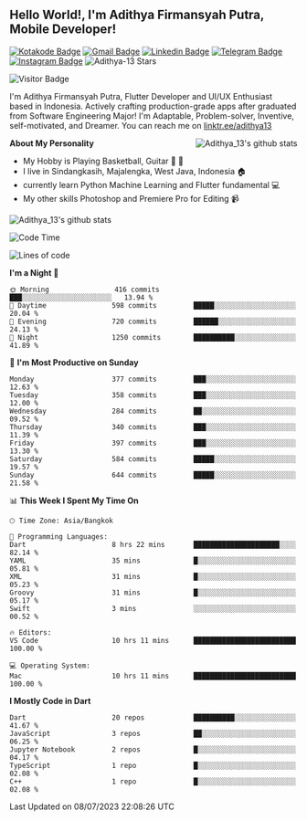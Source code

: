 
## Hello World!, I'm Adithya Firmansyah Putra, Mobile Developer!

[![Kotakode Badge](https://img.shields.io/badge/-Kotakode-green?style=plastic&logo=Kotakode&link=https://kotakode.com/users/527/adithya-13)](https://kotakode.com/users/527/adithya-13)
[![Gmail Badge](https://img.shields.io/badge/-Gmail-white?style=plastic&logo=Gmail&link=mailto:aditputrafirmansyah@gmail.com)](mailto:aditputrafirmansyah@gmail.com)
[![Linkedin Badge](https://img.shields.io/badge/-LinkedIn-blue?style=plastic&logo=Linkedin&link=https://www.linkedin.com/in/aditputrafirmansyah/)](https://www.linkedin.com/in/aditputrafirmansyah/) 
[![Telegram Badge](https://img.shields.io/badge/-Telegram-blue?style=plastic&logo=telegram&link=https://t.me/Adithya_13)](https://t.me/Adithya_13) 
[![Instagram Badge](https://img.shields.io/badge/-Instagram-white?style=plastic&logo=instagram&link=https://www.instagram.com/adithya_firmansyahputra/)](https://www.instagram.com/adithya_firmansyahputra/)
![Adithya-13 Stars](https://img.shields.io/github/stars/Adithya-13?affiliations=OWNER&style=social)

![Visitor Badge](https://visitor-badge.laobi.icu/badge?page_id=Adithya-13.Adithya-13)

I'm Adithya Firmansyah Putra, Flutter Developer and UI/UX Enthusiast based in Indonesia. Actively crafting production-grade apps after graduated from Software Engineering Major! I'm Adaptable, Problem-solver, Inventive, self-motivated, and Dreamer. You can reach me on [linktr.ee/adithya13](https://linktr.ee/adithya13)

<img align="right" alt="Adithya_13's github stats" src="https://github-readme-stats.vercel.app/api/top-langs/?username=Adithya-13&theme=radical&show_icons=true&hide_border=true&line_height=24"/>

**About My Personality**

- My Hobby is Playing Basketball, Guitar :basketball: :guitar: 
- I live in Sindangkasih, Majalengka, West Java, Indonesia :house:
- currently learn Python Machine Learning and Flutter fundamental :computer:
- My other skills Photoshop and Premiere Pro for Editing :video_camera:

<img alt="Adithya_13's github stats" src="https://github-readme-stats.vercel.app/api?username=Adithya-13&count_private=true&show_icons=true&hide_border=true&include_all_commits=true&line_height=24&theme=radical"/>

<!--START_SECTION:waka-->
![Code Time](http://img.shields.io/badge/Code%20Time-1%2C939%20hrs%2059%20mins-blue)

![Lines of code](https://img.shields.io/badge/From%20Hello%20World%20I%27ve%20Written-2.1%20million%20lines%20of%20code-blue)

**I'm a Night 🦉** 

```text
🌞 Morning                416 commits         ███░░░░░░░░░░░░░░░░░░░░░░   13.94 % 
🌆 Daytime                598 commits         █████░░░░░░░░░░░░░░░░░░░░   20.04 % 
🌃 Evening                720 commits         ██████░░░░░░░░░░░░░░░░░░░   24.13 % 
🌙 Night                  1250 commits        ██████████░░░░░░░░░░░░░░░   41.89 % 
```
📅 **I'm Most Productive on Sunday** 

```text
Monday                   377 commits         ███░░░░░░░░░░░░░░░░░░░░░░   12.63 % 
Tuesday                  358 commits         ███░░░░░░░░░░░░░░░░░░░░░░   12.00 % 
Wednesday                284 commits         ██░░░░░░░░░░░░░░░░░░░░░░░   09.52 % 
Thursday                 340 commits         ███░░░░░░░░░░░░░░░░░░░░░░   11.39 % 
Friday                   397 commits         ███░░░░░░░░░░░░░░░░░░░░░░   13.30 % 
Saturday                 584 commits         █████░░░░░░░░░░░░░░░░░░░░   19.57 % 
Sunday                   644 commits         █████░░░░░░░░░░░░░░░░░░░░   21.58 % 
```


📊 **This Week I Spent My Time On** 

```text
🕑︎ Time Zone: Asia/Bangkok

💬 Programming Languages: 
Dart                     8 hrs 22 mins       █████████████████████░░░░   82.14 % 
YAML                     35 mins             █░░░░░░░░░░░░░░░░░░░░░░░░   05.81 % 
XML                      31 mins             █░░░░░░░░░░░░░░░░░░░░░░░░   05.23 % 
Groovy                   31 mins             █░░░░░░░░░░░░░░░░░░░░░░░░   05.17 % 
Swift                    3 mins              ░░░░░░░░░░░░░░░░░░░░░░░░░   00.52 % 

🔥 Editors: 
VS Code                  10 hrs 11 mins      █████████████████████████   100.00 % 

💻 Operating System: 
Mac                      10 hrs 11 mins      █████████████████████████   100.00 % 
```

**I Mostly Code in Dart** 

```text
Dart                     20 repos            ██████████░░░░░░░░░░░░░░░   41.67 % 
JavaScript               3 repos             ██░░░░░░░░░░░░░░░░░░░░░░░   06.25 % 
Jupyter Notebook         2 repos             █░░░░░░░░░░░░░░░░░░░░░░░░   04.17 % 
TypeScript               1 repo              █░░░░░░░░░░░░░░░░░░░░░░░░   02.08 % 
C++                      1 repo              █░░░░░░░░░░░░░░░░░░░░░░░░   02.08 % 
```




 Last Updated on 08/07/2023 22:08:26 UTC
<!--END_SECTION:waka-->
